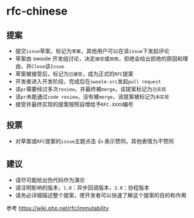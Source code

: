 # rfc-chinese

提案
----
* 提交`issue`草案，标记为`草案`，其他用户可以在该`issue`下发起评论
* 草案由 swoole 开发组讨论，决定`接受`或`拒绝`，拒绝会给出拒绝的原因和理由，并`Close`该`Issue`
* 草案被接受后，标记为`已接受`，成为正式的`RFC`提案
* 开发者进入开发阶段，完成后在`swoole-src`发起`pull request`
* 该`pr`需要经过多次`review`，并最终被`merge`，该提案标记为`已实现`
* 该`pr`未能通过`code review`，没有被`merge`，该提案被标记为`未实现`
* 接受并最终实现的提案按照自增给予`RFC-XXXX`编号

投票
----
* 对草案或`RFC`提案的`issue`主题点击 👍 表示赞同，其他表情为不赞同

建议
----
* 请尽可能给出伪代码作为演示
* 请注明影响的版本，`1.0`：异步回调版本，`2.0`：协程版本
* 请务必详细描述整个提案，使开发者可以快速了解这个提案的目的和作用

参考 <https://wiki.php.net/rfc/immutability>

